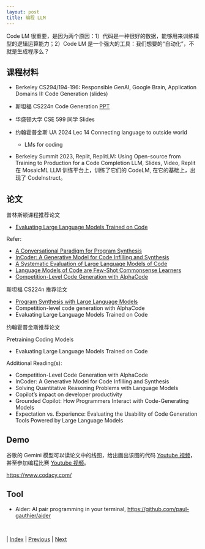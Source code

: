 ```yaml
---
layout: post
title: 编程 LLM
---
```


Code LM 很重要，是因为两个原因：1）代码是一种很好的数据，能够用来训练模型的逻辑运算能力；2）Code LM 是一个强大的工具：我们想要的“自动化”，不就是生成程序么？

## 课程材料

- Berkeley CS294/194-196: Responsible GenAI, Google Brain, Application Domains II: Code Generation (slides)

- 斯坦福 CS224n Code Generation [PPT](https://web.stanford.edu/class/cs224n/slides/cs224n-2023-lecture15-code-generation.pdf) 

- 华盛顿大学 CSE 599 同学 Slides

- 约翰霍普金斯 UA 2024 Lec 14 Connecting language to outside world
    - LMs for coding

- Berkeley Summit 2023, Replit, ReplitLM: Using Open-source from Training to Production for a Code Completion LLM, Slides, Video, Replit 在 MosaicML LLM 训练平台上，训练了它们的 CodeLM, 在它的基础上，出现了 CodeInstruct。

## 论文

普林斯顿课程推荐论文

- [Evaluating Large Language Models Trained on Code](https://arxiv.org/pdf/2107.03374.pdf)

Refer:
- [A Conversational Paradigm for Program Synthesis](https://arxiv.org/pdf/2203.13474.pdf)
- [InCoder: A Generative Model for Code Infilling and Synthesis](https://arxiv.org/pdf/2204.05999.pdf)
- [A Systematic Evaluation of Large Language Models of Code](https://arxiv.org/pdf/2202.13169.pdf)
- [Language Models of Code are Few-Shot Commonsense Learners](https://arxiv.org/pdf/2210.07128.pdf)
- [Competition-Level Code Generation with AlphaCode](https://arxiv.org/pdf/2203.07814.pdf)

斯坦福 CS224n 推荐论文

- [Program Synthesis with Large Language Models](https://arxiv.org/pdf/2108.07732.pdf)
- Competition-level code generation with AlphaCode
- Evaluating Large Language Models Trained on Code

约翰霍普金斯推荐论文

Pretraining Coding Models
- Evaluating Large Language Models Trained on Code

Additional Reading(s):
- Competition-Level Code Generation with AlphaCode
- InCoder: A Generative Model for Code Infilling and Synthesis
- Solving Quantitative Reasoning Problems with Language Models
- Copilot’s impact on developer productivity
- Grounded Copilot: How Programmers Interact with Code-Generating Models
- Expectation vs. Experience: Evaluating the Usability of Code Generation Tools Powered by Large Language Models

## Demo

谷歌的 Gemini 模型可以读论文中的线图，给出画出该图的代码 [Youtube 视频](https://www.youtube.com/watch?v=sPiOP_CB54A)，甚至参加编程比赛 [Youtube 视频](https://www.youtube.com/watch?v=LvGmVmHv69s)。

https://www.codacy.com/

## Tool

- Aider: AI pair programming in your terminal, https://github.com/paul-gauthier/aider

<br/>

| [Index](./) | [Previous](2-16-peft) | [Next](2-21-multi-modal)
